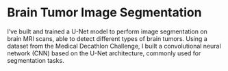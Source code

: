 # Brain Tumor Image Segmentation
I’ve built and trained a U-Net model to perform image segmentation on brain MRI scans, able to detect different types of brain tumors.
Using a dataset from the Medical Decathlon Challenge, I built a convolutional neural network (CNN) based on the U-Net architecture, commonly used for segmentation tasks.




